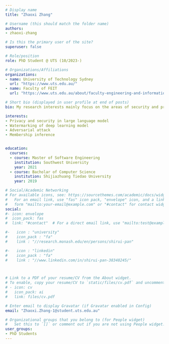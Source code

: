 ```yaml
---
# Display name
title: "Zhaoxi Zhang"

# Username (this should match the folder name)
authors:
- zhaoxi-zhang

# Is this the primary user of the site?
superuser: false

# Role/position
role: PhD Student @ UTS (10/2023-)

# Organizations/Affiliations
organizations:
- name: University of Technology Sydney
  url: "https://www.uts.edu.au/"
- name: Faculty of FEIT
  url: "https://www.uts.edu.au/about/faculty-engineering-and-information-technology"

# Short bio (displayed in user profile at end of posts)
bio: My research interests mainly focus on the areas of security and privacy of artificial intelligence, especially for the adversarial attack and privacy in deep learning.

interests:
- Privacy and security in large language model
- Watermarking of deep learning model
- Adversarial attack
- Membership inference


education:
  courses:
  - course: Master of Software Engineering
    institution: Southwest University
    year: 2021
  - course: Bacholar of Computer Science
    institution: Shijiazhuang Tiedao University
    year: 2019

# Social/Academic Networking
# For available icons, see: https://sourcethemes.com/academic/docs/widgets/#icons
#   For an email link, use "fas" icon pack, "envelope" icon, and a link in the
#   form "mailto:your-email@example.com" or "#contact" for contact widget.
social:
#- icon: envelope
#  icon_pack: fas
#  link: "#contact"  # For a direct email link, use "mailto:test@example.org".

#-   icon : "university"
#    icon_pack : "fa"
#    link : "//research.monash.edu/en/persons/shirui-pan"

#-   icon : "linkedin"
#    icon_pack : "fa"
#    link : "//www.linkedin.com/in/shirui-pan-38348245/"



# Link to a PDF of your resume/CV from the About widget.
# To enable, copy your resume/CV to `static/files/cv.pdf` and uncomment the lines below.  
# - icon: cv
#   icon_pack: ai
#   link: files/cv.pdf

# Enter email to display Gravatar (if Gravatar enabled in Config)
email: "Zhaoxi.Zhang-1@student.uts.edu.au"

# Organizational groups that you belong to (for People widget)
#   Set this to `[]` or comment out if you are not using People widget.  
user_groups:
- PhD Students
---
```

